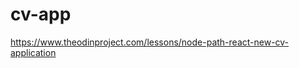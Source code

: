 # cv-app

https://www.theodinproject.com/lessons/node-path-react-new-cv-application

<!--
todo:
-scroll to change on resume
-change position of sections ^ or v
-polish comments and code
-fix print

bugs:

-->
